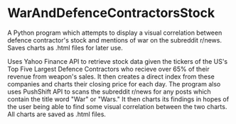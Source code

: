 # WarAndDefenceContractorsStock

A Python program which attempts to display a visual correlation between defence contractor's stock and mentions of war on the subreddit r/news. Saves charts as .html files for later use.

Uses Yahoo Finance API to retrieve stock data given the tickers of the US's Top Five Largest Defence Contractors who recieve over 65% of their revenue from weapon's sales. It then creates a direct index from these companies and charts their closing price for each day. The program also uses PushShift API to scans the subreddit r/news for any posts which contain the title word "War" or "Wars." It then charts its findings in hopes of the user being able to find some visual correlation between the two charts. All charts are saved as .html files.

